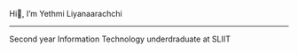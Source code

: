  Hi👋, I’m Yethmi Liyanaarachchi
___________________________________________________________________
Second year Information Technology underdraduate at SLIIT
<!---
YethmiLiyanaarachchi/YethmiLiyanaarachchi is a ✨ special ✨ repository because its `README.md` (this file) appears on your GitHub profile.
You can click the Preview link to take a look at your changes.
--->
